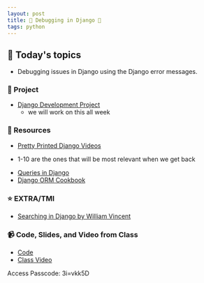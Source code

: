 ```yaml
---
layout: post
title: 🐴 Debugging in Django 🐴 
tags: python
---
```


## 📅 Today's topics

- Debugging issues in Django using the Django error messages.

### 🎯  Project

- [Django Development Project](https://classroom.github.com/a/UnZJjRjv)
    - we will work on this all week

### 🔖 Resources

* [Pretty Printed Django Videos](https://www.youtube.com/playlist?list=PLXmMXHVSvS-DQfOsQdXkzEZyD0Vei7PKf)
- 1-10 are the ones that will be most relevant when we get back
* [Queries in Django](https://docs.djangoproject.com/en/3.2/topics/db/queries/)
* [Django ORM Cookbook](https://django-orm-cookbook-ko.readthedocs.io/_/downloads/en/latest/pdf/)


### ⭐️ EXTRA/TMI
* [Searching in Django by William Vincent](https://learndjango.com/tutorials/django-search-tutorial)


### 📹 Code, Slides, and Video from Class

* [Code](https://github.com/momentum-pt-team-1/examples/tree/main/todos)
* [Class Video](https://us02web.zoom.us/rec/share/9_tIHliEIJv1_JUcWoifuyiDKVmqnWRo7HL5VlnlB53kwU5mRomWw8PmxQutfCNY.lmsY58I-NAQHYY-e)

Access Passcode: 3i=vkk5D

